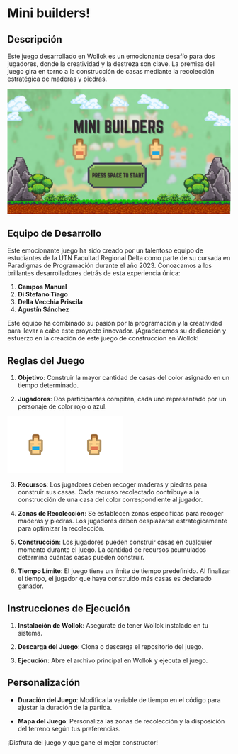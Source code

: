 # Mini builders!

## Descripción

Este juego desarrollado en Wollok es un emocionante desafío para dos jugadores, donde la creatividad y la destreza son clave. La premisa del juego gira en torno a la construcción de casas mediante la recolección estratégica de maderas y piedras.

![Captura de pantalla del juego](assets/inicio.png)


## Equipo de Desarrollo

Este emocionante juego ha sido creado por un talentoso equipo de estudiantes de la UTN Facultad Regional Delta como parte de su cursada en Paradigmas de Programación durante el año 2023. Conozcamos a los brillantes desarrolladores detrás de esta experiencia única:

1. **Campos Manuel**
2. **Di Stefano Tiago**
3. **Della Vecchia Priscila**
4. **Agustín Sánchez**

Este equipo ha combinado su pasión por la programación y la creatividad para llevar a cabo este proyecto innovador. ¡Agradecemos su dedicación y esfuerzo en la creación de este juego de construcción en Wollok!

## Reglas del Juego

1. **Objetivo**: Construir la mayor cantidad de casas del color asignado en un tiempo determinado.

2. **Jugadores**: Dos participantes compiten, cada uno representado por un personaje de color rojo o azul.


![jugador 1](assets/jugador1.png)
![jugador 2](assets/jugador2.png)


3. **Recursos**: Los jugadores deben recoger maderas y piedras para construir sus casas. Cada recurso recolectado contribuye a la construcción de una casa del color correspondiente al jugador.

4. **Zonas de Recolección**: Se establecen zonas específicas para recoger maderas y piedras. Los jugadores deben desplazarse estratégicamente para optimizar la recolección.

5. **Construcción**: Los jugadores pueden construir casas en cualquier momento durante el juego. La cantidad de recursos acumulados determina cuántas casas pueden construir.

6. **Tiempo Límite**: El juego tiene un límite de tiempo predefinido. Al finalizar el tiempo, el jugador que haya construido más casas es declarado ganador.

## Instrucciones de Ejecución

1. **Instalación de Wollok**: Asegúrate de tener Wollok instalado en tu sistema.

2. **Descarga del Juego**: Clona o descarga el repositorio del juego.

3. **Ejecución**: Abre el archivo principal en Wollok y ejecuta el juego.

## Personalización

- **Duración del Juego**: Modifica la variable de tiempo en el código para ajustar la duración de la partida.

- **Mapa del Juego**: Personaliza las zonas de recolección y la disposición del terreno según tus preferencias.


¡Disfruta del juego y que gane el mejor constructor!